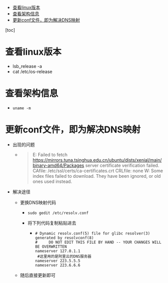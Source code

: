 <!-- START doctoc generated TOC please keep comment here to allow auto update -->
<!-- DON'T EDIT THIS SECTION, INSTEAD RE-RUN doctoc TO UPDATE -->

- [查看linux版本](#%E6%9F%A5%E7%9C%8Blinux%E7%89%88%E6%9C%AC)
- [查看架构信息](#%E6%9F%A5%E7%9C%8B%E6%9E%B6%E6%9E%84%E4%BF%A1%E6%81%AF)
- [更新conf文件，即为解决DNS映射](#%E6%9B%B4%E6%96%B0conf%E6%96%87%E4%BB%B6%E5%8D%B3%E4%B8%BA%E8%A7%A3%E5%86%B3dns%E6%98%A0%E5%B0%84)

<!-- END doctoc generated TOC please keep comment here to allow auto update -->

[toc]

# 查看linux版本

- lsb_release -a
- cat /etc/os-release

# 查看架构信息

- ```
  uname -m
  ```

# 更新conf文件，即为解决DNS映射

- 出现的问题

  - > E: Failed to fetch https://mirrors.tuna.tsinghua.edu.cn/ubuntu/dists/xenial/main/binary-amd64/Packages  server certificate verification failed. CAfile: /etc/ssl/certs/ca-certificates.crt CRLfile: none
    > W: Some index files failed to download. They have been ignored, or old ones used instead.

- 解决途径

  - 更换DNS映射代码

    - ```
      sudo gedit /etc/resolv.conf
      ```

    - 将下列代码复制粘贴进去

      - ```
        # Dynamic resolv.conf(5) file for glibc resolver(3) generated by resolvconf(8)
        #     DO NOT EDIT THIS FILE BY HAND -- YOUR CHANGES WILL BE OVERWRITTEN
        nameserver 127.0.1.1
         #这里用的是阿里云的DNS服务器
        nameserver 223.5.5.5  
        nameserver 223.6.6.6
        ```

  - 随后直接更新即可
